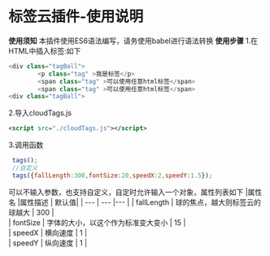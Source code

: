# 标签云插件-使用说明
**使用须知**
本插件使用ES6语法编写，请务使用babel进行语法转换
**使用步骤**
1.在HTML中插入标签:如下
``` javascript
<div class="tagBall">
        <p class="tag" >我是标签</p>
		<span class="tag" >可以使用任意html标签</span>
		<span class="tag" >可以使用任意html标签</span>
<div class="tagBall">
```
2.导入cloudTags.js

``` xml
<script src="./cloudTags.js"></script>
```
3.调用函数
``` javascript
 tags();
 //自定义
 tags({fallLength:300,fontSize:20,speedX:2,speedY:1.5});
```
可以不输入参数，也支持自定义，自定时允许输入一个对象，属性列表如下
|属性名     |属性描述     | 默认值| 
| --- | --- |--- |
|   fallLength  |  球的焦点，越大则标签云的球越大   |  300  |    
|  fontSize   | 字体的大小，以这个作为标准变大变小    | 15   |    
|   speedX | 横向速度    | 1   |    
|   speedY  | 纵向速度    |  1  |    

